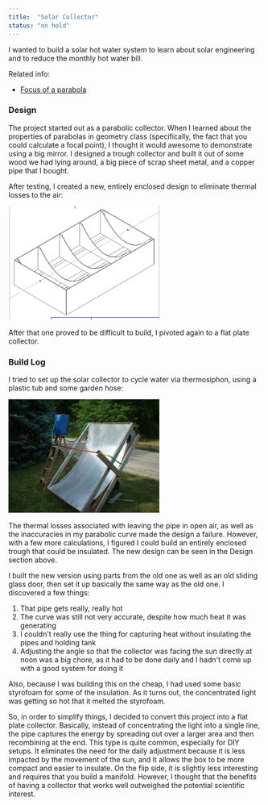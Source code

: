 ```yaml
---
title:  "Solar Collector"
status: "on hold"
---
```


I wanted to build a solar hot water system to learn about solar engineering and to reduce the monthly hot water bill.

Related info:

* [Focus of a parabola](http://www.mathwords.com/f/focus_parabola.htm)

### Design
The project started out as a parabolic collector. When I learned about the properties of parabolas in geometry class (specifically, the fact that you could calculate a focal point), I thought it would awesome to demonstrate using a big mirror. I designed a trough collector and built it out of some wood we had lying around, a big piece of scrap sheet metal, and a copper pipe that I bought.

After testing, I created a new, entirely enclosed design to eliminate thermal losses to the air:

![](/pictures/CADTrough.png)

After that one proved to be difficult to build, I pivoted again to a flat plate collector.

### Build Log
I tried to set up the solar collector to cycle water via thermosiphon, using a plastic tub and some garden hose:

![](/pictures/TroughProto1.png)

The thermal losses associated with leaving the pipe in open air, as well as the inaccuracies in my parabolic curve made the design a failure. However, with a few more calculations, I figured I could build an entirely enclosed trough that could be insulated. The new design can be seen in the Design section above.

I built the new version using parts from the old one as well as an old sliding glass door, then set it up basically the same way as the old one. I discovered a few things:

1. That pipe gets really, really hot
2. The curve was still not very accurate, despite how much heat it was generating
3. I couldn\'t really use the thing for capturing heat without insulating the pipes and holding tank
4. Adjusting the angle so that the collector was facing the sun directly at noon was a big chore, as it had to be done daily and I hadn\'t come up with a good system for doing it

Also, because I was building this on the cheap, I had used some basic styrofoam for some of the insulation. As it turns out, the concentrated light was getting so hot that it melted the styrofoam.

So, in order to simplify things, I decided to convert this project into a flat plate collector. Basically, instead of concentrating the light into a single line, the pipe captures the energy by spreading out over a larger area and then recombining at the end. This type is quite common, especially for DIY setups. It eliminates the need for the daily adjustment because it is less impacted by the movement of the sun, and it allows the box to be more compact and easier to insulate. On the flip side, it is slightly less interesting and requires that you build a manifold. However, I thought that the benefits of having a collector that works well outweighed the potential scientific interest.
